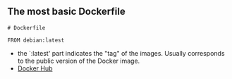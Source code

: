 ## The most basic Dockerfile

```
# Dockerfile

FROM debian:latest
```

* the `:latest' part indicates the "tag" of the images.  Usually corresponds to the public version of the Docker image.
* [Docker Hub](https://hub.docker.com)